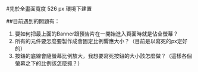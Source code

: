 #先於全畫面寬度 526 px 環境下建置

##目前遇到的問題有：

1. 要如何把最上面的Banner跟預告片在一開始進入頁面時就是佔全螢幕？
2. 所有的元件要怎麼要製作成會固定比例響應大小？（目前是以寫死的px定好的）
3. 按鈕的底線會隨螢幕比例放大，我想要寫死按鈕的大小該怎麼做？（這樣各個螢幕之下的比例該怎麼抓？）
